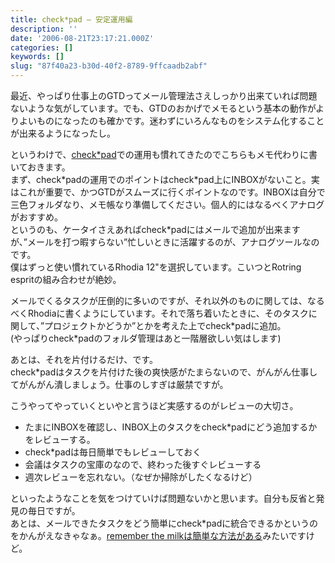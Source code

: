 ```yaml
---
title: check*pad — 安定運用編
description: ''
date: '2006-08-21T23:17:21.000Z'
categories: []
keywords: []
slug: "87f40a23-b30d-40f2-8789-9ffcaadb2abf"
---
```

最近、やっぱり仕事上のGTDってメール管理法さえしっかり出来ていれば問題ないような気がしています。でも、GTDのおかげでメモるという基本の動作がよりよいものになったのも確かです。迷わずにいろんなものをシステム化することが出来るようになったし。

というわけで、[check\*pad](http://www.checkpad.jp/)での運用も慣れてきたのでこちらもメモ代わりに書いておきます。  
まず、check\*padの運用でのポイントはcheck\*pad上にINBOXがないこと。実はこれが重要で、かつGTDがスムーズに行くポイントなのです。INBOXは自分で三色フォルダなり、メモ帳なり準備してください。個人的にはなるべくアナログがおすすめ。  
というのも、ケータイさえあればcheck\*padにはメールで追加が出来ますが、”メールを打つ暇すらない”忙しいときに活躍するのが、アナログツールなのです。  
僕はずっと使い慣れているRhodia 12"を選択しています。こいつとRotring espritの組み合わせが絶妙。

メールでくるタスクが圧倒的に多いのですが、それ以外のものに関しては、なるべくRhodiaに書くようにしています。それで落ち着いたときに、そのタスクに関して、”プロジェクトかどうか”とかを考えた上でcheck\*padに追加。  
(やっぱりcheck\*padのフォルダ管理はあと一階層欲しい気はします)

あとは、それを片付けるだけ、です。  
check\*padはタスクを片付けた後の爽快感がたまらないので、がんがん仕事してがんがん潰しましょう。仕事のしすぎは厳禁ですが。

こうやってやっていくといやと言うほど実感するのがレビューの大切さ。

*   たまにINBOXを確認し、INBOX上のタスクをcheck\*padにどう追加するかをレビューする。
*   check\*padは毎日簡単でもレビューしておく
*   会議はタスクの宝庫のなので、終わった後すぐレビューする
*   週次レビューを忘れない。（なぜか掃除がしたくなるけど）

といったようなことを気をつけていけば問題ないかと思います。自分も反省と発見の毎日ですが。  
あとは、メールできたタスクをどう簡単にcheck\*padに統合できるかというのをかんがえなきゃなぁ。[remember the milkは簡単な方法がある](http://kengo.preston-net.com/archives/002770.shtml)みたいですけど。